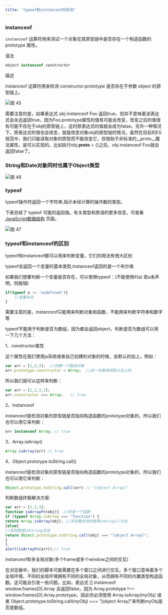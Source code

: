 ```yaml
---
title: 'typeof和instanceof的区别'
---
```


### instanceof

`instanceof` 运算符用来测试一个对象在其原型链中是否存在一个构造函数的 prototype 属性。

语法

```js
object instanceof constructor
```

描述

instanceof 运算符用来检测 constructor.prototype 是否存在于参数 object 的原型链上。

![图 45](https://wonganber-picgo.oss-cn-hangzhou.aliyuncs.com/picgo/2021-03-23-20-48-49.png)  

需要注意的是，如果表达式 obj instanceof Foo 返回true，则并不意味着该表达式会永远返回true，因为Foo.prototype属性的值有可能会改变，改变之后的值很有可能不存在于obj的原型链上，这时原表达式的值就会成为false。另外一种情况下，原表达式的值也会改变，就是改变对象obj的原型链的情况，虽然在目前的ES规范中，我们只能读取对象的原型而不能改变它，但借助于非标准的__proto__魔法属性，是可以实现的。比如执行obj.__proto__ = {}之后，obj instanceof Foo就会返回false了。

### String和Date对象同时也属于Object类型

![图 46](https://wonganber-picgo.oss-cn-hangzhou.aliyuncs.com/picgo/2021-03-23-20-49-36.png)  

### typeof

typeof操作符返回一个字符串,指示未经计算的操作数的类型。

下表总结了 typeof 可能的返回值。有关类型和原语的更多信息，可查看 [JavaScript数据结构](https://developer.mozilla.org/zh-CN/docs/Web/JavaScript/Data_structures) 页面。

![图 47](https://wonganber-picgo.oss-cn-hangzhou.aliyuncs.com/picgo/2021-03-23-20-51-56.png)  

### typeof和instanceof的区别

typeof和instanceof都可以用来判断变量，它们的用法有很大区别

typeof会返回一个变量的基本类型,instanceof返回的是一个布尔值

如果我们想要判断一个变量是否存在，可以使用typeof：(不能使用if(a) 若a未声明，则报错)

```js
if(typeof a != 'undefined'){
    //变量存在
}
```

需要注意的是，instanceof只能用来判断对象和函数，不能用来判断字符串和数字等

typeof不能用于判断是否为数组，因为都会返回object，判断是否为数组可以用一下几个方法：

1、constructor属性

这个属性在我们使用js系统或者自己创建的对象的时候，会默认的加上，例如：

```js
var arr = [1,2,3];  //创建一个数组对象
arr.prototype.constructor = Array;  //这一句是系统默认加上的
```

所以我们就可以这样来判断：

```js
var arr = [1,2,3,1]; 
arr.constructor === Array;   // true
```

2、instanceof

instanceof是检测对象的原型链是否指向构造函数的prototype对象的，所以我们也可以用它来判断：

```js
arr instanceof Array; // true
```

3、Array.isArray()

```js
Array.isArray(arr) // true
```

4、Object.prototype.toString.call()

instanceof是检测对象的原型链是否指向构造函数的prototype对象的，所以我们也可以用它来判断：

```js
Object.prototype.toString.call(arr) // "[object Array]"
```

判断数组终极解决方案:

```js
var arr = [1,2,3]; 
function isArrayFn(obj){  //封装一个函数
if (typeof Array.isArray === "function") { 
return Array.isArray(obj); //浏览器支持则使用isArray()方法
}else{                     
//否则使用toString方法
return Object.prototype.toString.call(obj) === "[object Array]"; 
} 
} 
alert(isArrayFn(arr));// true
```

instanceof和多全局对象(多个frame或多个window之间的交互)

在浏览器中，我们的脚本可能需要在多个窗口之间进行交互。多个窗口意味着多个全局环境，不同的全局环境拥有不同的全局对象，从而拥有不同的内置类型构造函数。这可能会引发一些问题。比如，表达式 [] instanceof window.frames[0].Array 会返回false，因为 Array.prototype !== window.frames[0].Array.prototype，因此你必须使用 Array.isArray(myObj) 或者 Object.prototype.toString.call(myObj) === "[object Array]"来判断myObj是否是数组。
